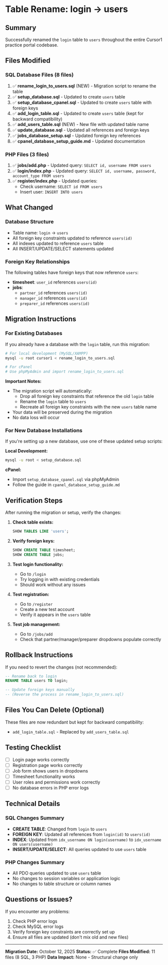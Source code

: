 # Table Rename: login → users

## Summary
Successfully renamed the `login` table to `users` throughout the entire Cursor1 practice portal codebase.

## Files Modified

### SQL Database Files (8 files)
1. ✅ **rename_login_to_users.sql** (NEW) - Migration script to rename the table
2. ✅ **setup_database.sql** - Updated to create `users` table
3. ✅ **setup_database_cpanel.sql** - Updated to create `users` table with foreign keys
4. ✅ **add_login_table.sql** - Updated to create `users` table (kept for backward compatibility)
5. ✅ **add_users_table.sql** (NEW) - New file with updated table name
6. ✅ **update_database.sql** - Updated all references and foreign keys
7. ✅ **jobs_database_setup.sql** - Updated foreign key references
8. ✅ **cpanel_database_setup_guide.md** - Updated documentation

### PHP Files (3 files)
1. ✅ **jobs/add.php** - Updated query: `SELECT id, username FROM users`
2. ✅ **login/index.php** - Updated query: `SELECT id, username, password, account_type FROM users`
3. ✅ **register/index.php** - Updated queries:
   - Check username: `SELECT id FROM users`
   - Insert user: `INSERT INTO users`

## What Changed

### Database Structure
- Table name: `login` → `users`
- All foreign key constraints updated to reference `users(id)`
- All indexes updated to reference `users` table
- All INSERT/UPDATE/SELECT statements updated

### Foreign Key Relationships
The following tables have foreign keys that now reference `users`:
- **timesheet**: `user_id` references `users(id)`
- **jobs**: 
  - `partner_id` references `users(id)`
  - `manager_id` references `users(id)`
  - `preparer_id` references `users(id)`

## Migration Instructions

### For Existing Databases

If you already have a database with the `login` table, run this migration:

```bash
# For local development (MySQL/XAMPP)
mysql -u root cursor1 < rename_login_to_users.sql

# For cPanel
# Use phpMyAdmin and import rename_login_to_users.sql
```

**Important Notes:**
- The migration script will automatically:
  - Drop all foreign key constraints that reference the old `login` table
  - Rename the `login` table to `users`
  - Recreate all foreign key constraints with the new `users` table name
- Your data will be preserved during the migration
- No data loss will occur

### For New Database Installations

If you're setting up a new database, use one of these updated setup scripts:

**Local Development:**
```bash
mysql -u root < setup_database.sql
```

**cPanel:**
- Import `setup_database_cpanel.sql` via phpMyAdmin
- Follow the guide in `cpanel_database_setup_guide.md`

## Verification Steps

After running the migration or setup, verify the changes:

1. **Check table exists:**
   ```sql
   SHOW TABLES LIKE 'users';
   ```

2. **Verify foreign keys:**
   ```sql
   SHOW CREATE TABLE timesheet;
   SHOW CREATE TABLE jobs;
   ```

3. **Test login functionality:**
   - Go to `/login`
   - Try logging in with existing credentials
   - Should work without any issues

4. **Test registration:**
   - Go to `/register`
   - Create a new test account
   - Verify it appears in the `users` table

5. **Test job management:**
   - Go to `/jobs/add`
   - Check that partner/manager/preparer dropdowns populate correctly

## Rollback Instructions

If you need to revert the changes (not recommended):

```sql
-- Rename back to login
RENAME TABLE users TO login;

-- Update foreign keys manually
-- (Reverse the process in rename_login_to_users.sql)
```

## Files You Can Delete (Optional)

These files are now redundant but kept for backward compatibility:
- `add_login_table.sql` - Replaced by `add_users_table.sql`

## Testing Checklist

- [ ] Login page works correctly
- [ ] Registration page works correctly
- [ ] Job form shows users in dropdowns
- [ ] Timesheet functionality works
- [ ] User roles and permissions work correctly
- [ ] No database errors in PHP error logs

## Technical Details

### SQL Changes Summary
- **CREATE TABLE**: Changed from `login` to `users`
- **FOREIGN KEY**: Updated all references from `login(id)` to `users(id)`
- **INDEX**: Updated from `idx_username ON login(username)` to `idx_username ON users(username)`
- **INSERT/UPDATE/SELECT**: All queries updated to use `users` table

### PHP Changes Summary
- All PDO queries updated to use `users` table
- No changes to session variables or application logic
- No changes to table structure or column names

## Questions or Issues?

If you encounter any problems:
1. Check PHP error logs
2. Check MySQL error logs
3. Verify foreign key constraints are correctly set up
4. Ensure all files are updated (don't mix old and new files)

---
**Migration Date:** October 12, 2025
**Status:** ✅ Complete
**Files Modified:** 11 files (8 SQL, 3 PHP)
**Data Impact:** None - Structural change only

